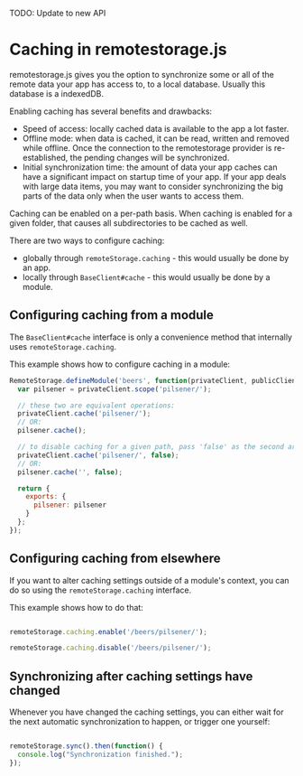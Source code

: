 TODO: Update to new API

Caching in remotestorage.js
===========================

remotestorage.js gives you the option to synchronize some or all of the remote data your app has access to, to a local database. Usually this database is a indexedDB.

Enabling caching has several benefits and drawbacks:
* Speed of access: locally cached data is available to the app a lot faster.
* Offline mode: when data is cached, it can be read, written and removed while offline. Once the connection to the remotestorage provider is re-established, the pending changes will be synchronized.
* Initial synchronization time: the amount of data your app caches can have a significant impact on startup time of your app. If your app deals with large data items, you may want to consider synchronizing the big parts of the data only when the user wants to access them.

Caching can be enabled on a per-path basis. When caching is enabled for a given folder, that causes all subdirectories to be cached as well.

There are two ways to configure caching:
* globally through `remoteStorage.caching` - this would usually be done by an app.
* locally through `BaseClient#cache` - this would usually be done by a module.

Configuring caching from a module
---------------------------------

The `BaseClient#cache` interface is only a convenience method that internally uses `remoteStorage.caching`.

This example shows how to configure caching in a module:
```javascript
RemoteStorage.defineModule('beers', function(privateClient, publicClient) {
  var pilsener = privateClient.scope('pilsener/');

  // these two are equivalent operations:
  privateClient.cache('pilsener/');
  // OR:
  pilsener.cache();

  // to disable caching for a given path, pass 'false' as the second argument:
  privateClient.cache('pilsener/', false);
  // OR:
  pilsener.cache('', false);

  return {
    exports: {
      pilsener: pilsener
    }
  };
});
```

Configuring caching from elsewhere
----------------------------------

If you want to alter caching settings outside of a module's context, you can do so using the `remoteStorage.caching` interface.

This example shows how to do that:
```javascript

remoteStorage.caching.enable('/beers/pilsener/');

remoteStorage.caching.disable('/beers/pilsener/');

```

Synchronizing after caching settings have changed
-------------------------------------------------


Whenever you have changed the caching settings, you can either wait for the next automatic synchronization to happen, or trigger one yourself:

```javascript

remoteStorage.sync().then(function() {
  console.log("Synchronization finished.");
});

```
